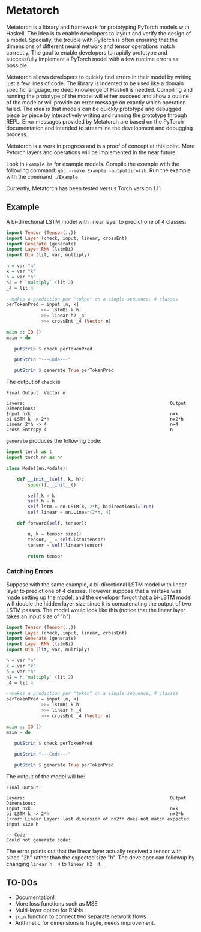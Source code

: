 # Metatorch

Metatorch is a library and framework for prototyping PyTorch models with Haskell.
The idea is to enable developers to layout and verify the design of a model.
Specially, the trouble with PyTorch is often ensuring that the dimensions of different neural network and tensor operations match correctly.
The goal to enable developers to rapidly prototype and successfully implement a PyTorch model with a few runtime errors as possible.

Metatorch allows developers to quickly find errors in their model by writing just a few lines of code.
The library is indented to be used like a domain specific language, no deep knowledge of Haskell is needed.
Compiling and running the prototype of the model will either succeed and show a outline of the mode or will provide an error message on exactly which operation failed.
The idea is that models can be quickly prototype and debugged piece by piece by interactively writing and running the prototype through REPL.
Error messages provided by Metatorch are based on the PyTorch documentation and intended to streamline the development and debugging process.

Metatorch is a work in progress and is a proof of concept at this point.
More Pytorch layers and operations will be implemented in the near future.

Look in `Example.hs` for example models. Compile the example with the following command: `ghc --make Example -outputdir=lib`. Run the example with the command `./Example`

Currently, Metatorch has been tested versus Torch version 1.11

## Example

A bi-directional LSTM model with linear layer to predict one of 4 classes:

```haskell
import Tensor (Tensor(..))
import Layer (check, input, linear, crossEnt)
import Generate (generate)
import Layer.RNN (lstmBi)
import Dim (lit, var, multiply)

n = var "n"
k = var "k"
h = var "h"
h2 = h `multiply` (lit 2)
_4 = lit 4

--makes a prediction per "token" on a single sequence, 4 classes
perTokenPred = input [n, k]
             >>= lstmBi k h
             >>= linear h2 _4
             >>= crossEnt _4 (Vector n)

main :: IO ()
main = do
   
   putStrLn $ check perTokenPred

   putStrLn "---Code---"

   putStrLn $ generate True perTokenPred
```

The output of `check` is
```
Final Output: Vector n

Layers:                                                      Output Dimensions:
Input nxk                                                    nxk
bi-LSTM k -> 2*h                                             nx2*h
Linear 2*h -> 4                                              nx4
Cross Entropy 4                                              n
```

`generate` produces the following code:

```Python
import torch as t
import torch.nn as nn

class Model(nn.Module):

    def __init__(self, k, h):
        super().__init__()

        self.k = k
        self.h = h
        self.lstm = nn.LSTM(k, 2*h, bidirectional=True)
        self.linear = nn.Linear(2*h, 4)

    def forward(self, tensor):

        n, k = tensor.size()
        tensor, _ = self.lstm(tensor)
        tensor = self.linear(tensor)

        return tensor
```

### Catching Errors

Suppose with the same example, a bi-directional LSTM model with linear
layer to predict one of 4 classes.
However suppose that a mistake was made setting up the model, and the developer forgot that a bi-LSTM model will double the hidden layer size since it is concatenating the output of two LSTM passes.
The model would look like this (notice that the linear layer takes an input size of "h"):

```haskell
import Tensor (Tensor(..))
import Layer (check, input, linear, crossEnt)
import Generate (generate)
import Layer.RNN (lstmBi)
import Dim (lit, var, multiply)

n = var "n"
k = var "k"
h = var "h"
h2 = h `multiply` (lit 2)
_4 = lit 4

--makes a prediction per "token" on a single sequence, 4 classes
perTokenPred = input [n, k]
             >>= lstmBi k h
             >>= linear h _4
             >>= crossEnt _4 (Vector n)

main :: IO ()
main = do
   
   putStrLn $ check perTokenPred

   putStrLn "---Code---"

   putStrLn $ generate True perTokenPred
```

The output of the model will be:

```
Final Output:

Layers:                                                      Output Dimensions:
Input nxk                                                    nxk
bi-LSTM k -> 2*h                                             nx2*h
Error: Linear Layer: last dimension of nx2*h does not match expected input size h

---Code---
Could not generate code:
```

The error points out that the linear layer actually received a tensor with since "2h" rather than the expected size "h".
The developer can followup by changing `linear h _4` to `linear h2 _4`.


## TO-DOs

* Documentation!
* More loss functions such as MSE
* Multi-layer option for RNNs
* `join` function to connect two separate network flows
* Arithmetic for dimensions is fragile, needs improvement.
